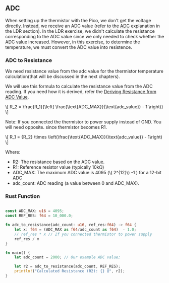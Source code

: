 
## ADC
When setting up the thermistor with the Pico, we don't get the voltage directly. Instead, we receive an ADC value (refer to the [ADC](../ldr/adc.md) explanation in the LDR section). In the LDR exercise, we didn't calculate the resistance corresponding to the ADC value since we only needed to check whether the ADC value increased. However, in this exercise, to determine the temperature, we must convert the ADC value into resistence.

### ADC to Resistance
We need resistance value from the adc value for the thermistor temperature calculation(that will be discussed in the next chapters).

We will use this formula to calculate the resistance value from the ADC reading. If you need how it is derived, refer the [Deriving Resistance from ADC Value](./adc-maths.md).

\\[
R_2 = \frac{R_1}{\left( \frac{\text{ADC_MAX}}{\text{adc_value}} - 1 \right)}
\\]

Note: If you connected the thermistor to power supply instead of GND. You will need opposite. since thermistor becomes R1.

\\[
R_1 = {R_2} \times \left(\frac{\text{ADC_MAX}}{\text{adc_value}} - 1\right)
\\]


Where:  
- R2: The resistance based on the ADC value.  
- R1: Reference resistor value (typically 10kΩ)
- ADC_MAX: The maximum ADC value is 4095 (\\( 2^{12}\\) -1 ) for a 12-bit ADC
- adc_count: ADC reading (a value between 0 and ADC_MAX).


### Rust Function

```rust

const ADC_MAX: u16 = 4095;
const REF_RES: f64 = 10_000.0; 

fn adc_to_resistance(adc_count: u16, ref_res:f64) -> f64 {
    let x: f64 = (ADC_MAX as f64/adc_count as f64)  - 1.0;
    // ref_res * x // If you connected thermistor to power supply
    ref_res / x
}

fn main() {
    let adc_count = 2000; // Our example ADC value;

    let r2 = adc_to_resistance(adc_count, REF_RES);
    println!("Calculated Resistance (R2): {} Ω", r2);
}
```

